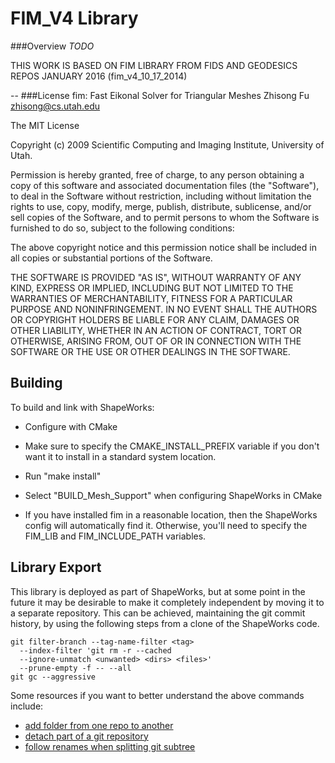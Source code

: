 # FIM_V4 Library

###Overview
_TODO_

THIS WORK IS BASED ON FIM LIBRARY FROM FIDS AND GEODESICS REPOS JANUARY 2016 (fim_v4_10_17_2014)

--
###License
fim: Fast Eikonal Solver for Triangular Meshes
Zhisong Fu zhisong@cs.utah.edu

The MIT License

Copyright (c) 2009 Scientific Computing and Imaging Institute,
University of Utah.

Permission is hereby granted, free of charge, to any person obtaining a
copy of this software and associated documentation files (the "Software"),
to deal in the Software without restriction, including without limitation
the rights to use, copy, modify, merge, publish, distribute, sublicense,
and/or sell copies of the Software, and to permit persons to whom the
Software is furnished to do so, subject to the following conditions:

The above copyright notice and this permission notice shall be included
in all copies or substantial portions of the Software.

THE SOFTWARE IS PROVIDED "AS IS", WITHOUT WARRANTY OF ANY KIND, EXPRESS
OR IMPLIED, INCLUDING BUT NOT LIMITED TO THE WARRANTIES OF MERCHANTABILITY,
FITNESS FOR A PARTICULAR PURPOSE AND NONINFRINGEMENT. IN NO EVENT SHALL
THE AUTHORS OR COPYRIGHT HOLDERS BE LIABLE FOR ANY CLAIM, DAMAGES OR OTHER
LIABILITY, WHETHER IN AN ACTION OF CONTRACT, TORT OR OTHERWISE, ARISING
FROM, OUT OF OR IN CONNECTION WITH THE SOFTWARE OR THE USE OR OTHER
DEALINGS IN THE SOFTWARE.


## Building
To build and link with ShapeWorks:

* Configure with CMake
* Make sure to specify the CMAKE_INSTALL_PREFIX variable if you don't want it to install in a standard system location.
* Run "make install"

* Select "BUILD_Mesh_Support" when configuring ShapeWorks in CMake
* If you have installed fim in a reasonable location, then the ShapeWorks config will automatically find it.  Otherwise, you'll need to specify the FIM_LIB and FIM_INCLUDE_PATH variables.


## Library Export
This library is deployed as part of ShapeWorks, but at some point in the future it may be desirable to make it completely independent by moving it to a separate repository. This can be achieved, maintaining the git commit history, by using the following steps from a clone of the ShapeWorks code.

```
git filter-branch --tag-name-filter <tag>  
  --index-filter 'git rm -r --cached  
  --ignore-unmatch <unwanted> <dirs> <files>'  
  --prune-empty -f -- --all
git gc --aggressive
```

Some resources if you want to better understand the above commands include:

* [add folder from one repo to another](https://github.community/t5/How-to-use-Git-and-GitHub/Adding-a-folder-from-one-repo-to-another/m-p/5574)
* [detach part of a git repository](https://stackoverflow.com/questions/359424/detach-move-subdirectory-into-separate-git-repository/17864475#17864475)
* [follow renames when splitting git subtree](https://stackoverflow.com/questions/26304941/follow-renames-when-performing-git-subtree-split)
